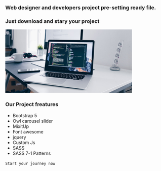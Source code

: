 ### Web designer and developers project pre-setting ready file.

### Just download and stary your project

<img width=400 src="assets/media/images/a.jpg">

### Our Project freatures

- Bootstrap 5
- Owl carousel slider
- MixitUp
- Font awesome
- jquery
- Custom Js
- SASS
- SASS 7-1 Patterns

`Start your journey now`
